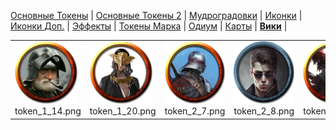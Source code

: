 [Основные Токены](https://github.com/CatacombNoop/ktms-tokens/blob/main/images_main/README.md) |
[Основные Токены 2](https://github.com/CatacombNoop/ktms-tokens/blob/main/images_main2/README.md) |
[Мудроградовки](https://github.com/CatacombNoop/ktms-tokens/blob/main/images_mudrog/README.md) |
[Иконки](https://github.com/CatacombNoop/ktms-tokens/blob/main/images_icons/README.md) |
[Иконки Доп.](https://github.com/CatacombNoop/ktms-tokens/blob/main/images_icons2/README.md) |
[Эффекты](https://github.com/CatacombNoop/ktms-tokens/blob/main/images_sfx/README.md) |
[Токены Марка](https://github.com/CatacombNoop/ktms-tokens/blob/main/images_mark/README.md) |
[Одиум](https://github.com/CatacombNoop/ktms-tokens/blob/main/images_odium/README.md) |
[Карты](https://github.com/CatacombNoop/ktms-tokens/blob/main/images_maps/README.md) |
[**Вики**](https://github.com/CatacombNoop/ktms-tokens/wiki) |
<table><tr>
<tr>
<td valign="bottom">
<img src="./token_1_14.png" width="100" height="100"><br>
token_1_14.png
</td>

<td valign="bottom">
<img src="./token_1_20.png" width="100" height="100"><br>
token_1_20.png
</td>

<td valign="bottom">
<img src="./token_2_7.png" width="100" height="100"><br>
token_2_7.png
</td>

<td valign="bottom">
<img src="./token_2_8.png" width="100" height="100"><br>
token_2_8.png
</td>

<td valign="bottom">
<img src="./token_3_3.png" width="100" height="100"><br>
token_3_3.png
</td>

<td valign="bottom">
<img src="./token_4_2.png" width="100" height="100"><br>
token_4_2.png
</td>

</tr></table>